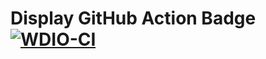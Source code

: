 # Display GitHub Action Badge [![WDIO-CI](https://github.com/Bluemary04/wdioframework/actions/workflows/wdio.ci.yml/badge.svg)](https://github.com/Bluemary04/wdioframework/actions/workflows/wdio.ci.yml)
